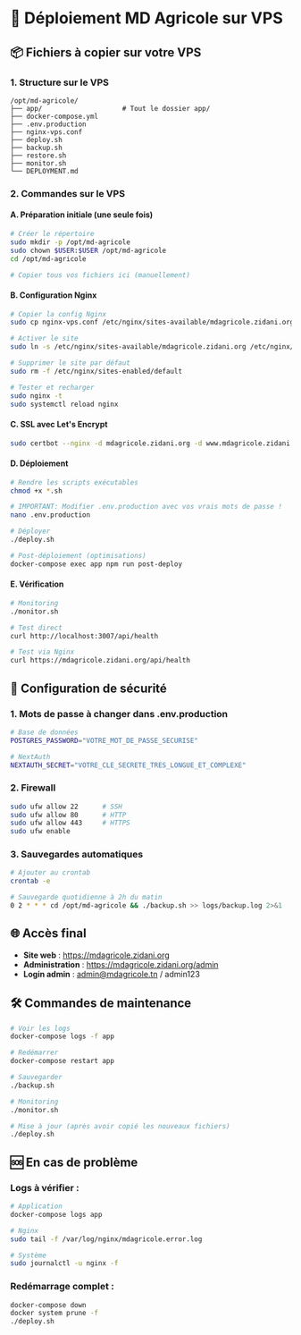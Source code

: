 # 🚀 Déploiement MD Agricole sur VPS

## 📦 Fichiers à copier sur votre VPS

### 1. Structure sur le VPS
```
/opt/md-agricole/
├── app/                    # Tout le dossier app/
├── docker-compose.yml      
├── .env.production        
├── nginx-vps.conf         
├── deploy.sh              
├── backup.sh              
├── restore.sh             
├── monitor.sh             
└── DEPLOYMENT.md          
```

### 2. Commandes sur le VPS

#### A. Préparation initiale (une seule fois)
```bash
# Créer le répertoire
sudo mkdir -p /opt/md-agricole
sudo chown $USER:$USER /opt/md-agricole
cd /opt/md-agricole

# Copier tous vos fichiers ici (manuellement)
```

#### B. Configuration Nginx
```bash
# Copier la config Nginx
sudo cp nginx-vps.conf /etc/nginx/sites-available/mdagricole.zidani.org

# Activer le site
sudo ln -s /etc/nginx/sites-available/mdagricole.zidani.org /etc/nginx/sites-enabled/

# Supprimer le site par défaut
sudo rm -f /etc/nginx/sites-enabled/default

# Tester et recharger
sudo nginx -t
sudo systemctl reload nginx
```

#### C. SSL avec Let's Encrypt
```bash
sudo certbot --nginx -d mdagricole.zidani.org -d www.mdagricole.zidani.org
```

#### D. Déploiement
```bash
# Rendre les scripts exécutables
chmod +x *.sh

# IMPORTANT: Modifier .env.production avec vos vrais mots de passe !
nano .env.production

# Déployer
./deploy.sh

# Post-déploiement (optimisations)
docker-compose exec app npm run post-deploy
```

#### E. Vérification
```bash
# Monitoring
./monitor.sh

# Test direct
curl http://localhost:3007/api/health

# Test via Nginx
curl https://mdagricole.zidani.org/api/health
```

## 🔐 Configuration de sécurité

### 1. Mots de passe à changer dans .env.production
```bash
# Base de données
POSTGRES_PASSWORD="VOTRE_MOT_DE_PASSE_SECURISE"

# NextAuth
NEXTAUTH_SECRET="VOTRE_CLE_SECRETE_TRES_LONGUE_ET_COMPLEXE"
```

### 2. Firewall
```bash
sudo ufw allow 22      # SSH
sudo ufw allow 80      # HTTP
sudo ufw allow 443     # HTTPS
sudo ufw enable
```

### 3. Sauvegardes automatiques
```bash
# Ajouter au crontab
crontab -e

# Sauvegarde quotidienne à 2h du matin
0 2 * * * cd /opt/md-agricole && ./backup.sh >> logs/backup.log 2>&1
```

## 🌐 Accès final

- **Site web** : https://mdagricole.zidani.org
- **Administration** : https://mdagricole.zidani.org/admin
- **Login admin** : admin@mdagricole.tn / admin123

## 🛠️ Commandes de maintenance

```bash
# Voir les logs
docker-compose logs -f app

# Redémarrer
docker-compose restart app

# Sauvegarder
./backup.sh

# Monitoring
./monitor.sh

# Mise à jour (après avoir copié les nouveaux fichiers)
./deploy.sh
```

## 🆘 En cas de problème

### Logs à vérifier :
```bash
# Application
docker-compose logs app

# Nginx
sudo tail -f /var/log/nginx/mdagricole.error.log

# Système
sudo journalctl -u nginx -f
```

### Redémarrage complet :
```bash
docker-compose down
docker system prune -f
./deploy.sh
```
